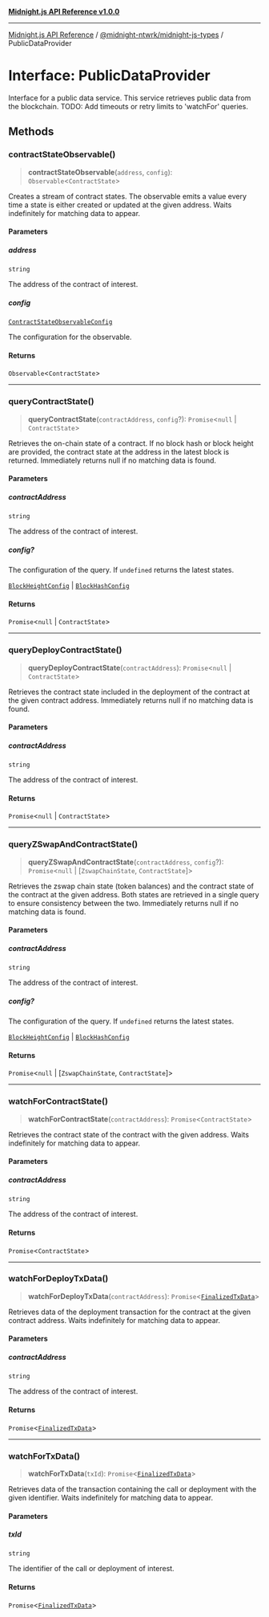 [**Midnight.js API Reference v1.0.0**](../../../README.md)

***

[Midnight.js API Reference](../../../packages.md) / [@midnight-ntwrk/midnight-js-types](../README.md) / PublicDataProvider

# Interface: PublicDataProvider

Interface for a public data service. This service retrieves public data from the blockchain.
TODO: Add timeouts or retry limits to 'watchFor' queries.

## Methods

### contractStateObservable()

> **contractStateObservable**(`address`, `config`): `Observable`\<`ContractState`\>

Creates a stream of contract states. The observable emits a value every time a state is either
created or updated at the given address.
Waits indefinitely for matching data to appear.

#### Parameters

##### address

`string`

The address of the contract of interest.

##### config

[`ContractStateObservableConfig`](../type-aliases/ContractStateObservableConfig.md)

The configuration for the observable.

#### Returns

`Observable`\<`ContractState`\>

***

### queryContractState()

> **queryContractState**(`contractAddress`, `config`?): `Promise`\<`null` \| `ContractState`\>

Retrieves the on-chain state of a contract. If no block hash or block height are provided, the
contract state at the address in the latest block is returned.
Immediately returns null if no matching data is found.

#### Parameters

##### contractAddress

`string`

The address of the contract of interest.

##### config?

The configuration of the query.
              If `undefined` returns the latest states.

[`BlockHeightConfig`](../type-aliases/BlockHeightConfig.md) | [`BlockHashConfig`](../type-aliases/BlockHashConfig.md)

#### Returns

`Promise`\<`null` \| `ContractState`\>

***

### queryDeployContractState()

> **queryDeployContractState**(`contractAddress`): `Promise`\<`null` \| `ContractState`\>

Retrieves the contract state included in the deployment of the contract at the given contract address.
Immediately returns null if no matching data is found.

#### Parameters

##### contractAddress

`string`

The address of the contract of interest.

#### Returns

`Promise`\<`null` \| `ContractState`\>

***

### queryZSwapAndContractState()

> **queryZSwapAndContractState**(`contractAddress`, `config`?): `Promise`\<`null` \| \[`ZswapChainState`, `ContractState`\]\>

Retrieves the zswap chain state (token balances) and the contract state of the contract at the
given address. Both states are retrieved in a single query to ensure consistency between the two.
Immediately returns null if no matching data is found.

#### Parameters

##### contractAddress

`string`

The address of the contract of interest.

##### config?

The configuration of the query.
              If `undefined` returns the latest states.

[`BlockHeightConfig`](../type-aliases/BlockHeightConfig.md) | [`BlockHashConfig`](../type-aliases/BlockHashConfig.md)

#### Returns

`Promise`\<`null` \| \[`ZswapChainState`, `ContractState`\]\>

***

### watchForContractState()

> **watchForContractState**(`contractAddress`): `Promise`\<`ContractState`\>

Retrieves the contract state of the contract with the given address.
Waits indefinitely for matching data to appear.

#### Parameters

##### contractAddress

`string`

The address of the contract of interest.

#### Returns

`Promise`\<`ContractState`\>

***

### watchForDeployTxData()

> **watchForDeployTxData**(`contractAddress`): `Promise`\<[`FinalizedTxData`](FinalizedTxData.md)\>

Retrieves data of the deployment transaction for the contract at the given contract address.
Waits indefinitely for matching data to appear.

#### Parameters

##### contractAddress

`string`

The address of the contract of interest.

#### Returns

`Promise`\<[`FinalizedTxData`](FinalizedTxData.md)\>

***

### watchForTxData()

> **watchForTxData**(`txId`): `Promise`\<[`FinalizedTxData`](FinalizedTxData.md)\>

Retrieves data of the transaction containing the call or deployment with the given identifier.
Waits indefinitely for matching data to appear.

#### Parameters

##### txId

`string`

The identifier of the call or deployment of interest.

#### Returns

`Promise`\<[`FinalizedTxData`](FinalizedTxData.md)\>
